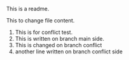 This is a readme.

This to change file content.

1. This is for conflict test.
2. This is written on branch main side.
3. This is changed on branch conflict
4. another line written on branch conflict side
